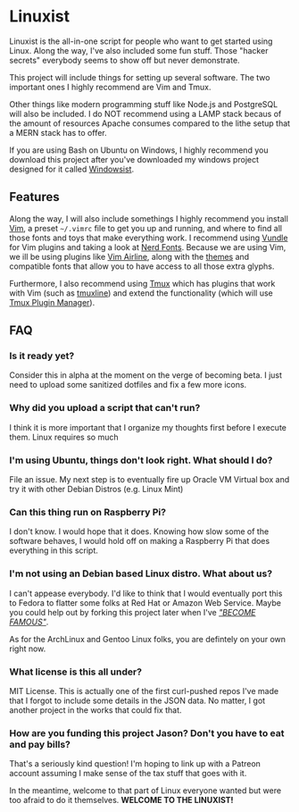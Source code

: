 # Linuxist

Linuxist is the all-in-one script for people who want to get started using Linux.  Along the way, I've also included some fun stuff.  Those "hacker secrets" everybody seems to show off but never demonstrate.

This project will include things for setting up several software. The two important ones I highly recommend are Vim and Tmux.

Other things like modern programming stuff like Node.js and PostgreSQL will also be included. I do NOT recommend using a LAMP stack becaus of the amount of resources Apache consumes compared to the lithe setup that a MERN stack has to offer.

If you are using Bash on Ubuntu on Windows, I highly recommend you download this project after you've downloaded my windows project designed for it called [Windowsist](https://github.com/jrcharney/windowsist).

## Features

Along the way, I will also include somethings I highly recommend you install [Vim](http://www.vim.org/), a preset `~/.vimrc` file to get you up and running, and where to find all those fonts and toys that make everything work.  I recommend using [Vundle](https://github.com/VundleVim/Vundle.vim) for Vim plugins and taking a look at [Nerd Fonts](http://nerdfonts.com/).  Because we are using Vim, we ill be using plugins like [Vim Airline](https://github.com/vim-airline/vim-airline), along with the [themes](https://github.com/vim-airline/vim-airline-themes) and compatible fonts that allow you to have access to all those extra glyphs.

Furthermore, I also recommend using [Tmux](https://tmux.github.io/) which has plugins that work with Vim (such as [tmuxline](https://github.com/edkolev/tmuxline.vim)) and extend the functionality (which will use [Tmux Plugin Manager](https://github.com/tmux-plugins/tpm)).

## FAQ

### Is it ready yet?
Consider this in alpha at the moment on the verge of becoming beta.  I just need to upload some sanitized dotfiles and fix a few more icons.

### Why did you upload a script that can't run?
I think it is more important that I organize my thoughts first before I execute them.  Linux requires so much

### I'm using Ubuntu, things don't look right. What should I do?
File an issue.  My next step is to eventually fire up Oracle VM Virtual box and try it with other Debian Distros (e.g. Linux Mint)

### Can this thing run on Raspberry Pi?
I don't know. I would hope that it does. Knowing how slow some of the software behaves, I would hold off on making a Raspberry Pi that does everything in this script.

### I'm not using an Debian based Linux distro. What about us?
I can't appease everybody.  I'd like to think that I would eventually port this to Fedora to flatter some folks at Red Hat or Amazon Web Service.  Maybe you could help out by forking this project later when I've [*"BECOME FAMOUS"*](https://www.youtube.com/watch?v=ryasjfFAPLE).

As for the ArchLinux and Gentoo Linux folks, you are defintely on your own right now.

### What license is this all under?
MIT License.  This is actually one of the first curl-pushed repos I've made that I forgot to include some details in the JSON data.  No matter, I got another project in the works that could fix that.

### How are you funding this project Jason?  Don't you have to eat and pay bills?
That's a seriously kind question!  I'm hoping to link up with a Patreon account assuming I make sense of the tax stuff that goes with it.


In the meantime, welcome to that part of Linux everyone wanted but were too afraid to do it themselves.  **WELCOME TO THE LINUXIST!**

